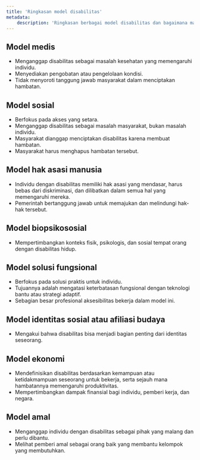 ```yaml
---
title: 'Ringkasan model disabilitas'
metadata:
    description: 'Ringkasan berbagai model disabilitas dan bagaimana masing-masing memengaruhi cara kita memahami, merespons, dan menciptakan lingkungan yang inklusif.'
---
```


## Model medis
* Menganggap disabilitas sebagai masalah kesehatan yang memengaruhi individu.
* Menyediakan pengobatan atau pengelolaan kondisi.
* Tidak menyoroti tanggung jawab masyarakat dalam menciptakan hambatan.

## Model sosial
* Berfokus pada akses yang setara.
* Menganggap disabilitas sebagai masalah masyarakat, bukan masalah individu.
* Masyarakat dianggap menciptakan disabilitas karena membuat hambatan.
* Masyarakat harus menghapus hambatan tersebut.

## Model hak asasi manusia
* Individu dengan disabilitas memiliki hak asasi yang mendasar, harus bebas dari diskriminasi, dan dilibatkan dalam semua hal yang memengaruhi mereka.
* Pemerintah bertanggung jawab untuk memajukan dan melindungi hak-hak tersebut.

## Model biopsikososial
* Mempertimbangkan konteks fisik, psikologis, dan sosial tempat orang dengan disabilitas hidup.

## Model solusi fungsional
* Berfokus pada solusi praktis untuk individu.
* Tujuannya adalah mengatasi keterbatasan fungsional dengan teknologi bantu atau strategi adaptif.
* Sebagian besar profesional aksesibilitas bekerja dalam model ini.

## Model identitas sosial atau afiliasi budaya
* Mengakui bahwa disabilitas bisa menjadi bagian penting dari identitas seseorang.

## Model ekonomi
* Mendefinisikan disabilitas berdasarkan kemampuan atau ketidakmampuan seseorang untuk bekerja, serta sejauh mana hambatannya memengaruhi produktivitas.
* Mempertimbangkan dampak finansial bagi individu, pemberi kerja, dan negara.

## Model amal
* Menganggap individu dengan disabilitas sebagai pihak yang malang dan perlu dibantu.
* Melihat pemberi amal sebagai orang baik yang membantu kelompok yang membutuhkan.